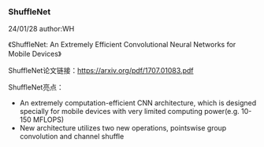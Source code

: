 ### ShuffleNet

24/01/28 author:WH

《ShuffleNet: An Extremely Efficient Convolutional Neural Networks for Mobile Devices》

ShuffleNet论文链接：https://arxiv.org/pdf/1707.01083.pdf

ShuffleNet亮点：
- An extremely computation-efficient CNN architecture, which is designed specially for mobile devices with very limited computing power(e.g. 10-150 MFLOPS)
- New architecture utilizes two new operations, pointswise group convolution and channel shuffle



